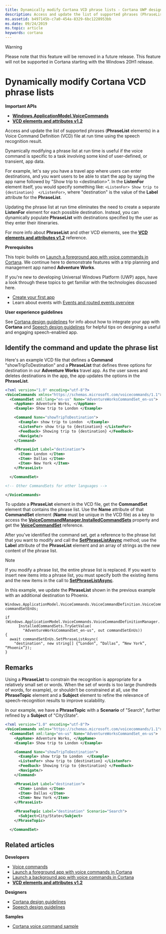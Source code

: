 ```yaml
---
title: Dynamically modify Cortana VCD phrase lists - Cortana UWP design and development
description: Access and update the list of supported phrases (PhraseList elements) in a Voice Command Definition (VCD) file at run time using the speech recognition result.
ms.assetid: b497145b-c7a0-454a-8329-6bc1228953bb
ms.date: 09/24/2019
ms.topic: article
keywords: cortana
---
```

>[!WARNING]
> Please note that this feature will be removed in a future release. This feature will not be supported in Cortana starting with the Windows 20H1 release. 

# Dynamically modify Cortana VCD phrase lists

**Important APIs**

-   [**Windows.ApplicationModel.VoiceCommands**](https://msdn.microsoft.com/library/windows/apps/dn706594)
-   [**VCD elements and attributes v1.2**](https://msdn.microsoft.com/library/windows/apps/dn706593)

Access and update the list of supported phrases (**PhraseList** elements) in a Voice Command Definition (VCD) file at run time using the speech recognition result.

Dynamically modifying a phrase list at run time is useful if the voice command is specific to a task involving some kind of user-defined, or transient, app data. 

For example, let's say you have a travel app where users can enter destinations, and you want users to be able to start the app by saying the app name followed by "Show trip to &lt;destination&gt;". In the **ListenFor** element itself, you would specify something like: `<ListenFor> Show trip to {destination}  </ListenFor>`, where "destination" is the value of the **Label** attribute for the **PhraseList**.

Updating the phrase list at run time eliminates the need to create a separate **ListenFor** element for each possible destination. Instead, you can dynamically populate **PhraseList** with destinations specified by the user as they enter their itineraries. 

For more info about **PhraseList** and other VCD elements, see the [**VCD elements and attributes v1.2**](https://msdn.microsoft.com/library/windows/apps/dn706593) reference.

**Prerequisites**

This topic builds on [Launch a foreground app with voice commands in Cortana](launch-a-foreground-app-with-voice-commands-in-cortana.md). We continue here to demonstrate features with a trip planning and management app named **Adventure Works**.

If you're new to developing Universal Windows Platform (UWP) apps, have a look through these topics to get familiar with the technologies discussed here.

-   [Create your first app](https://msdn.microsoft.com/library/windows/apps/bg124288)
-   Learn about events with [Events and routed events overview](https://msdn.microsoft.com/library/windows/apps/mt185584)

**User experience guidelines**

See [Cortana design guidelines](https://msdn.microsoft.com/library/windows/apps/dn974233) for info about how to integrate your app with **Cortana** and [Speech design guidelines](https://msdn.microsoft.com/library/windows/apps/dn596121) for helpful tips on designing a useful and engaging speech-enabled app.

## <span id="Identify_the_command"></span><span id="identify_the_command"></span><span id="IDENTIFY_THE_COMMAND"></span>Identify the command and update the phrase list

Here's an example VCD file that defines a **Command** "showTripToDestination" and a **PhraseList** that defines three options for destination in our **Adventure Works** travel app. As the user saves and deletes destinations in the app, the app updates the options in the **PhraseList**.

```XML
<?xml version="1.0" encoding="utf-8"?>
<VoiceCommands xmlns="https://schemas.microsoft.com/voicecommands/1.1">
  <CommandSet xml:lang="en-us" Name="AdventureWorksCommandSet_en-us">
    <AppName> Adventure Works, </AppName>
    <Example> Show trip to London </Example>

    <Command Name="showTripToDestination">
      <Example> show trip to London  </Example>
      <ListenFor> show trip to {destination} </ListenFor>
      <Feedback> Showing trip to {destination} </Feedback>
      <Navigate/>
    </Command>

    <PhraseList Label="destination">
      <Item> London </Item>
      <Item> Dallas </Item>
      <Item> New York </Item>
    </PhraseList>

  </CommandSet>

<!-- Other CommandSets for other languages -->

</VoiceCommands>

```

To update a **PhraseList** element in the VCD file, get the **CommandSet** element that contains the phrase list. Use the **Name** attribute of that **CommandSet** element (**Name** must be unique in the VCD file) as a key to access the [**VoiceCommandManager.InstalledCommandSets**](https://msdn.microsoft.com/library/windows/apps/dn653257) property and get the [**VoiceCommandSet**](https://msdn.microsoft.com/library/windows/apps/dn653258) reference.

After you've identified the command set, get a reference to the phrase list that you want to modify and call the [**SetPhraseListAsync**](https://msdn.microsoft.com/library/windows/apps/dn653261) method; use the **Label** attribute of the **PhraseList** element and an array of strings as the new content of the phrase list.

> [!NOTE] 
> If you modify a phrase list, the entire phrase list is replaced. If you want to insert new items into a phrase list, you must specify both the existing items and the new items in the call to [**SetPhraseListAsync**](https://msdn.microsoft.com/library/windows/apps/dn653261).

In this example, we update the **PhraseList** shown in the previous example with an additional destination to Phoenix.

```CSharp
Windows.ApplicationModel.VoiceCommands.VoiceCommandDefinition.VoiceCommandSet commandSetEnUs;

if (Windows.ApplicationModel.VoiceCommands.VoiceCommandDefinitionManager.
      InstalledCommandSets.TryGetValue(
        "AdventureWorksCommandSet_en-us", out commandSetEnUs))
{
  await commandSetEnUs.SetPhraseListAsync(
    "destination", new string[] {“London”, “Dallas”, “New York”, “Phoenix”});
}
```

## <span id="Remarks"></span><span id="remarks"></span><span id="REMARKS"></span>Remarks


Using a **PhraseList** to constrain the recognition is appropriate for a relatively small set or words. When the set of words is too large (hundreds of words, for example), or shouldn’t be constrained at all, use the **PhraseTopic** element and a **Subject** element to refine the relevance of speech-recognition results to improve scalability.

In our example, we have a **PhraseTopic** with a **Scenario** of "Search", further refined by a **Subject** of "City\\State".

```XML
<?xml version="1.0" encoding="utf-8"?>
<VoiceCommands xmlns="https://schemas.microsoft.com/voicecommands/1.1">
  <CommandSet xml:lang="en-us" Name="AdventureWorksCommandSet_en-us">
    <AppName> Adventure Works, </AppName>
    <Example> Show trip to London </Example>

    <Command Name="showTripToDestination">
      <Example> show trip to London  </Example>
      <ListenFor> show trip to {destination} </ListenFor>
      <Feedback> Showing trip to {destination} </Feedback>
      <Navigate/>
    </Command>

    <PhraseList Label="destination">
      <Item> London </Item>
      <Item> Dallas </Item>
      <Item> New York </Item>
    </PhraseList>

    <PhraseTopic Label="destination" Scenario="Search">
      <Subject>City/State</Subject>
    </PhraseTopic>

  </CommandSet>
```

## <span id="related_topics"></span>Related articles


**Developers**
* [Voice commands](vcd.md)
* [Launch a foreground app with voice commands in Cortana](launch-a-foreground-app-with-voice-commands-in-cortana.md)
* [Launch a background app with voice commands in Cortana](launch-a-background-app-with-voice-commands-in-cortana.md)
* [**VCD elements and attributes v1.2**](https://msdn.microsoft.com/library/windows/apps/dn706593)

**Designers**
* [Cortana design guidelines](https://msdn.microsoft.com/library/windows/apps/dn974233)
* [Speech design guidelines](https://msdn.microsoft.com/library/windows/apps/dn596121)

**Samples**
* [Cortana voice command sample](https://go.microsoft.com/fwlink/p/?LinkID=619899)
 

 





